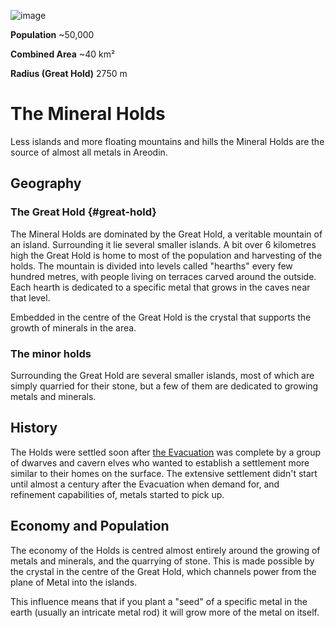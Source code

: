<InfoBox>

![image](https://placehold.co/600x400?text=Mineral%20Holds)

**Population** ~50,000

**Combined Area** ~40 km²

**Radius (Great Hold)** 2750 m

</InfoBox>

# The Mineral Holds

Less islands and more floating mountains and hills the Mineral Holds are the source of almost all metals in Areodin.

## Geography


### The Great Hold {#great-hold}

The Mineral Holds are dominated by the Great Hold, a veritable mountain of an island. Surrounding it lie several smaller islands. A bit over 6 kilometres high the Great Hold is home to most of the population and harvesting of the holds. The mountain is divided into levels called "hearths" every few hundred metres, with people living on terraces carved around the outside. Each hearth is dedicated to a specific metal that grows in the caves near that level.

Embedded in the centre of the Great Hold is the crystal that supports the growth of minerals in the area.

### The minor holds

Surrounding the Great Hold are several smaller islands, most of which are simply quarried for their stone, but a few of them are dedicated to growing metals and minerals.

## History

The Holds were settled soon after [the Evacuation](/history/evacuation) was complete by a group of dwarves and cavern elves who wanted to establish a settlement more similar to their homes on the surface. The extensive settlement didn't start until almost a century after the Evacuation when demand for, and refinement capabilities of, metals started to pick up.

## Economy and Population

The economy of the Holds is centred almost entirely around the growing of metals and minerals, and the quarrying of stone. This is made possible by the crystal in the centre of the Great Hold, which channels power from the plane of Metal into the islands.

This influence means that if you plant a "seed" of a specific metal in the earth (usually an intricate metal rod) it will grow more of the metal on itself.
